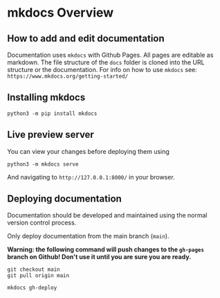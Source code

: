 # mkdocs Overview

## How to add and edit documentation

Documentation uses `mkdocs` with Github Pages. All pages are editable as markdown. The file structure of the `docs` folder is cloned into the URL structure or the documentation.
For info on how to use `mkdocs` see: `https://www.mkdocs.org/getting-started/`

## Installing mkdocs

```shell
python3 -m pip install mkdocs
```

## Live preview server

You can view your changes before deploying them using

```shell
python3 -m mkdocs serve
```

And navigating to `http://127.0.0.1:8000/` in your browser.

## Deploying documentation

Documentation should be developed and maintained using the normal version control process.

Only deploy documentation from the main branch (`main`).

**Warning: the following command will push changes to the `gh-pages` branch on Github! Don't use it until you are sure you are ready.**

```shell
git checkout main
git pull origin main

mkdocs gh-deploy
```